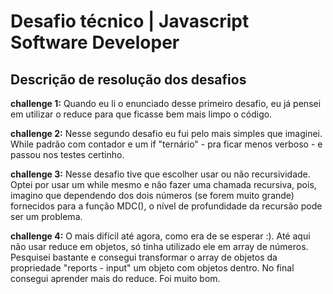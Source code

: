 # Desafio técnico | Javascript Software Developer


## Descrição de resolução dos desafios

**challenge 1:**
Quando eu li o enunciado desse primeiro desafio, eu já pensei em utilizar o reduce para que ficasse bem mais limpo o código.

**challenge 2:**
Nesse segundo desafio eu fui pelo mais simples que imaginei. While padrão com contador e um if "ternário" - pra ficar menos verboso - e passou nos testes certinho.

**challenge 3:**
Nesse desafio tive que escolher usar ou não recursividade. Optei por usar um while mesmo e não fazer uma chamada recursiva, pois, imagino que dependendo dos dois números (se forem muito grande) fornecidos para a função MDC(), o nível de profundidade da recursão pode ser um problema.

**challenge 4:**
O mais difícil até agora, como era de se esperar :). Até aqui não usar reduce em objetos, só tinha utilizado ele em array de números. Pesquisei bastante e consegui transformar o array de objetos da propriedade "reports - input" um objeto com objetos dentro. No final consegui aprender mais do reduce. Foi muito bom.